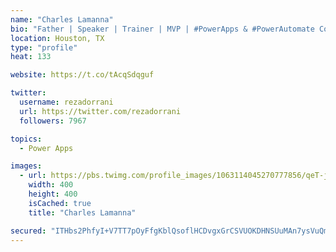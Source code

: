 ```yaml
---
name: "Charles Lamanna"
bio: "Father | Speaker | Trainer | MVP | #PowerApps & #PowerAutomate Community Super User | YouTuber Right-pointing triangle http://youtube.com/c/rezadorrani | Learn - Share - Clockwise rightwards and leftwards open circle arrows"
location: Houston, TX
type: "profile"
heat: 133

website: https://t.co/tAcqSdqguf

twitter:
  username: rezadorrani
  url: https://twitter.com/rezadorrani
  followers: 7967

topics:
  - Power Apps

images:
  - url: https://pbs.twimg.com/profile_images/1063114045270777856/qeT-jpWr_400x400.jpg
    width: 400
    height: 400
    isCached: true
    title: "Charles Lamanna"

secured: "ITHbs2PhfyI+V7TT7pOyFfgKblQsoflHCDvgxGrCSVUOKDHNSUuMAn7ysVuQmK31Yil9MSjGf8uyDvxhp4CSJoVhwlf1HCWHivl/c/w91DjJ4xVMBFyMNeEWMV0821ZcgEV2cEwm7Xx8jCs4I/pgKhEh9Njk6gZmPPLQ/7AZv/rKYGVRp3LBTvph8P1Hze0iF6RjWe5DCh6wCNa62Jd+jI2lFto2G/nlOVdDBPjzZkbH6D62Y3OOfeOyX3GcHGz2vtKq8XENhXYkHMQTxH3WFVJPujQV3XEd1GunOjwjIlbBy4D4T4ae92H/EuYszufosntb4cOcKXcIv/zLRVBfwyb0LhsbzduNULeMnNxjmHdi256h4/mEEhNikrRgDjrGv2rl56BcgZ9AaXtcV+ttZ30WS24tqpQe//Z3pEglRF0=;ez/4yB/ENCc+Bt+FlWb/9g=="
---
```


